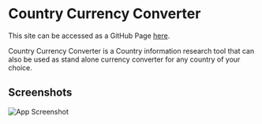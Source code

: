# Country Currency Converter

This site can be accessed as a GitHub Page [here](https://jcoleonline.github.io/frontend2.0/).

Country Currency Converter is a Country information research tool that can also be used as stand alone currency converter for any country of your choice.





## Screenshots

![App Screenshot](https://drive.google.com/file/d/1fWaXNngAh-DdqR0j1VGTmFt1e40i3l5q/view?usp=share_link)
